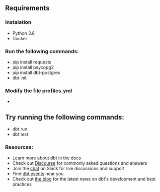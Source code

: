 ## Requirements

### Instalation
- Python 3.8
- Docker
  
### Run the following commands:
- pip install requests
- pip install psycopg2
- pip install dbt-postgres
- dbt init

### Modify the file profiles.yml


- 


Try running the following commands:
- 


- dbt run
- dbt test


### Resources:
- Learn more about dbt [in the docs](https://docs.getdbt.com/docs/introduction)
- Check out [Discourse](https://discourse.getdbt.com/) for commonly asked questions and answers
- Join the [chat](https://community.getdbt.com/) on Slack for live discussions and support
- Find [dbt events](https://events.getdbt.com) near you
- Check out [the blog](https://blog.getdbt.com/) for the latest news on dbt's development and best practices